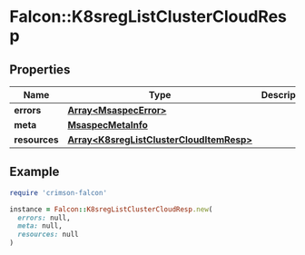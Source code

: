 # Falcon::K8sregListClusterCloudResp

## Properties

| Name | Type | Description | Notes |
| ---- | ---- | ----------- | ----- |
| **errors** | [**Array&lt;MsaspecError&gt;**](MsaspecError.md) |  |  |
| **meta** | [**MsaspecMetaInfo**](MsaspecMetaInfo.md) |  |  |
| **resources** | [**Array&lt;K8sregListClusterCloudItemResp&gt;**](K8sregListClusterCloudItemResp.md) |  |  |

## Example

```ruby
require 'crimson-falcon'

instance = Falcon::K8sregListClusterCloudResp.new(
  errors: null,
  meta: null,
  resources: null
)
```

